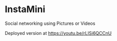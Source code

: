 # InstaMini
Social networking using Pictures or  Videos

Deployed version at https://youtu.be/rLISi6QCCnU
